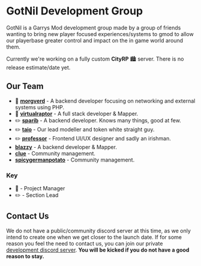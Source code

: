 # GotNil Development Group

GotNil is a Garrys Mod development group made by a group of friends wanting to bring new player focused experiences/systems to gmod to allow our playerbase
greater control and impact on the in game world around them.

Currently we're working on a fully custom **CityRP** 🏙️ server. There is no release estimate/date yet.

## Our Team

- 📝 **[morgverd](https://github.com/morgverd)** - A backend developer focusing on networking and external systems using PHP.
- 📝 **[virtualraptor](https://github.com/Blueasharky)** - A full stack developer & Mapper.
- ✏️ **[sparib](https://github.com/sparib)** - A backend developer. Knows many things, good at few.
- ✏️ **[taio](https://github.com/OnlyTaio)** - Our lead modeller and token white straight guy.
- ✏️ **[professor](https://github.com/professorv2)** - Frontend UI/UX designer and sadly an irishman.
- **[blazzy](https://github.com/Blazzy12)** - A backend developer & Mapper. 
- **[clue](https://github.com/Grubpit)** - Community management.
- **[spicygermanpotato](https://github.com/jedimasterpotato)** - Community management.

### Key
* 📝 - Project Manager
* ✏️ - Section Lead

## Contact Us

We do not have a public/community discord server at this time, as we only intend to create one when we get closer to the launch date. If for some reason
you feel the need to contact us, you can join our private [development discord server](https://discord.gg/WctRV3MVp8). **You will be kicked if you do not have a
good reason to stay.**
